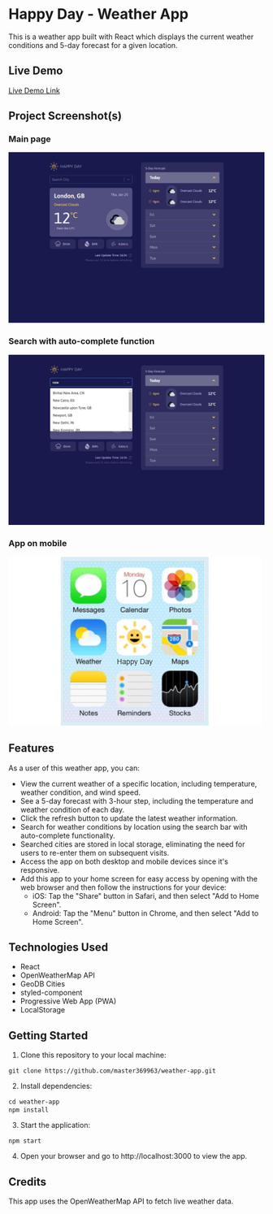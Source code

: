 # Happy Day - Weather App

This is a weather app built with React which displays the current weather conditions and 5-day forecast for a given location.

## Live Demo

[Live Demo Link](https://master369963.github.io/weather-app/)

## Project Screenshot(s)

### Main page

![image](https://github.com/Master369963/weather-app/blob/main/ReadmeAssets/main-page.jpg)

### Search with auto-complete function

![image](https://github.com/Master369963/weather-app/blob/main/ReadmeAssets/search.jpg)

### App on mobile

![image](https://github.com/Master369963/weather-app/blob/main/ReadmeAssets/app-icon.jpg)

## Features

As a user of this weather app, you can:

- View the current weather of a specific location, including temperature, weather condition, and wind speed.
- See a 5-day forecast with 3-hour step, including the temperature and weather condition of each day.
- Click the refresh button to update the latest weather information.
- Search for weather conditions by location using the search bar with auto-complete functionality.
- Searched cities are stored in local storage, eliminating the need for users to re-enter them on subsequent visits.
- Access the app on both desktop and mobile devices since it's responsive.
- Add this app to your home screen for easy access by opening with the web browser and then follow the instructions for your device:
  - iOS: Tap the "Share" button in Safari, and then select "Add to Home Screen".
  - Android: Tap the "Menu" button in Chrome, and then select "Add to Home Screen".

## Technologies Used

- React
- OpenWeatherMap API
- GeoDB Cities
- styled-component
- Progressive Web App (PWA)
- LocalStorage

## Getting Started

1. Clone this repository to your local machine:

```
git clone https://github.com/master369963/weather-app.git
```

2. Install dependencies:

```
cd weather-app
npm install
```

3. Start the application:

```
npm start
```

4. Open your browser and go to http://localhost:3000 to view the app.

## Credits

This app uses the OpenWeatherMap API to fetch live weather data.
